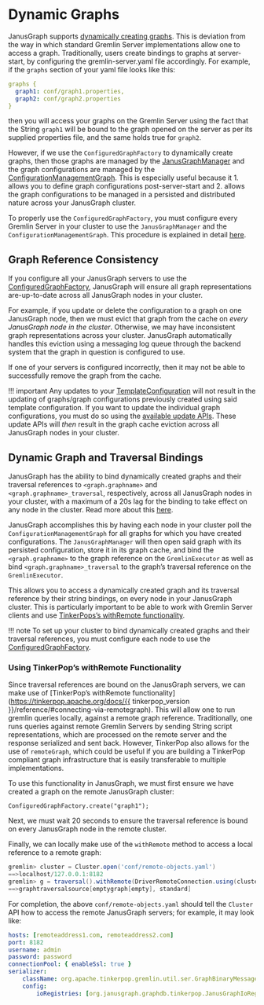 # Dynamic Graphs

JanusGraph supports [dynamically creating graphs](configured-graph-factory.md#configuredgraphfactory). This is
deviation from the way in which standard Gremlin Server implementations
allow one to access a graph. Traditionally, users create bindings to
graphs at server-start, by configuring the gremlin-server.yaml file
accordingly. For example, if the `graphs` section of your yaml file
looks like this:
```yaml
graphs {
  graph1: conf/graph1.properties,
  graph2: conf/graph2.properties
}
```

then you will access your graphs on the Gremlin Server using the fact
that the String `graph1` will be bound to the graph opened on the server
as per its supplied properties file, and the same holds true for
`graph2`.

However, if we use the `ConfiguredGraphFactory` to dynamically create
graphs, then those graphs are managed by the
[JanusGraphManager](configured-graph-factory.md#janusgraphmanager) and
the graph configurations are managed by the
[ConfigurationManagementGraph](configured-graph-factory.md#configurationmanagementgraph).
This is especially useful because it 1. allows you to define graph
configurations post-server-start and 2. allows the graph configurations
to be managed in a persisted and distributed nature across your
JanusGraph cluster.

To properly use the `ConfiguredGraphFactory`, you must configure every
Gremlin Server in your cluster to use the `JanusGraphManager` and the
`ConfigurationManagementGraph`. This procedure is explained in detail
[here](configured-graph-factory.md#configuring-janusgraph-server-for-configuredgraphfactory).

## Graph Reference Consistency

If you configure all your JanusGraph servers to use the
[ConfiguredGraphFactory](configured-graph-factory.md#configuring-janusgraph-server-for-configuredgraphfactory),
JanusGraph will ensure all graph representations are-up-to-date across
all JanusGraph nodes in your cluster.

For example, if you update or delete the configuration to a graph on one
JanusGraph node, then we must evict that graph from the cache on *every
JanusGraph node in the cluster*. Otherwise, we may have inconsistent
graph representations across your cluster. JanusGraph automatically
handles this eviction using a messaging log queue through the backend
system that the graph in question is configured to use.

If one of your servers is configured incorrectly, then it may not be
able to successfully remove the graph from the cache.

!!! important
    Any updates to your
    [TemplateConfiguration](configured-graph-factory.md#template-configuration)
    will not result in the updating of graphs/graph configurations
    previously created using said template configuration. If you want to
    update the individual graph configurations, you must do so using the
    [available update
    APIs](configured-graph-factory.md#updating-configurations). These
    update APIs will *then* result in the graph cache eviction across all
    JanusGraph nodes in your cluster.

## Dynamic Graph and Traversal Bindings

JanusGraph has the ability to bind dynamically created graphs and their
traversal references to `<graph.graphname>` and
`<graph.graphname>_traversal`, respectively, across all JanusGraph nodes
in your cluster, with a maximum of a 20s lag for the binding to take
effect on any node in the cluster. Read more about this
[here](configured-graph-factory.md#graph-and-traversal-bindings).

JanusGraph accomplishes this by having each node in your cluster poll
the `ConfigurationManagementGraph` for all graphs for which you have
created configurations. The `JanusGraphManager` will then open said
graph with its persisted configuration, store it in its graph cache, and
bind the `<graph.graphname>` to the graph reference on the
`GremlinExecutor` as well as bind `<graph.graphname>_traversal` to the
graph’s traversal reference on the `GremlinExecutor`.

This allows you to access a dynamically created graph and its traversal
reference by their string bindings, on every node in your JanusGraph
cluster. This is particularly important to be able to work with Gremlin
Server clients and use [TinkerPops’s withRemote functionality](#using-tinkerpops-withremote-functionality).

!!! note
    To set up your cluster to bind dynamically created graphs and their
    traversal references, you must configure each node to use 
    the [ConfiguredGraphFactory](configured-graph-factory.md#configuring-janusgraph-server-for-configuredgraphfactory).

### Using TinkerPop’s withRemote Functionality

Since traversal references are bound on the JanusGraph servers, we can
make use of [TinkerPop’s withRemote
functionality](https://tinkerpop.apache.org/docs/{{ tinkerpop_version }}/reference/#connecting-via-remotegraph).
This will allow one to run gremlin queries locally, against a remote
graph reference. Traditionally, one runs queries against remote Gremlin
Servers by sending String script representations, which are processed on
the remote server and the response serialized and sent back. However,
TinkerPop also allows for the use of `remoteGraph`, which could be
useful if you are building a TinkerPop compliant graph infrastructure
that is easily transferable to multiple implementations.

To use this functionality in JanusGraph, we must first ensure we have
created a graph on the remote JanusGraph cluster:

``` ConfiguredGraphFactory.create("graph1"); ```

Next, we must wait 20 seconds to ensure the traversal reference is bound
on every JanusGraph node in the remote cluster.

Finally, we can locally make use of the `withRemote` method to access a
local reference to a remote graph:
```groovy
gremlin> cluster = Cluster.open('conf/remote-objects.yaml')
==>localhost/127.0.0.1:8182
gremlin> g = traversal().withRemote(DriverRemoteConnection.using(cluster, "graph1_traversal"))
==>graphtraversalsource[emptygraph[empty], standard]
```

For completion, the above `conf/remote-objects.yaml` should tell the
`Cluster` API how to access the remote JanusGraph servers; for example,
it may look like:
```yaml
hosts: [remoteaddress1.com, remoteaddress2.com]
port: 8182
username: admin
password: password
connectionPool: { enableSsl: true }
serializer: 
    className: org.apache.tinkerpop.gremlin.util.ser.GraphBinaryMessageSerializerV1
    config: 
        ioRegistries: [org.janusgraph.graphdb.tinkerpop.JanusGraphIoRegistry]
```
